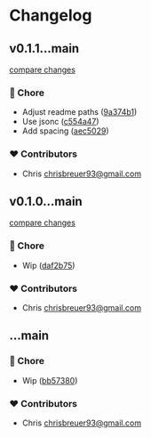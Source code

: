 # Changelog


## v0.1.1...main

[compare changes](https://github.com/stacksjs/biome-config/compare/v0.1.1...main)

### 🏡 Chore

- Adjust readme paths ([9a374b1](https://github.com/stacksjs/biome-config/commit/9a374b1))
- Use jsonc ([c554a47](https://github.com/stacksjs/biome-config/commit/c554a47))
- Add spacing ([aec5029](https://github.com/stacksjs/biome-config/commit/aec5029))

### ❤️ Contributors

- Chris <chrisbreuer93@gmail.com>

## v0.1.0...main

[compare changes](https://github.com/stacksjs/biome-config/compare/v0.1.0...main)

### 🏡 Chore

- Wip ([daf2b75](https://github.com/stacksjs/biome-config/commit/daf2b75))

### ❤️ Contributors

- Chris <chrisbreuer93@gmail.com>

## ...main


### 🏡 Chore

- Wip ([bb57380](https://github.com/stacksjs/biome-config/commit/bb57380))

### ❤️ Contributors

- Chris <chrisbreuer93@gmail.com>

